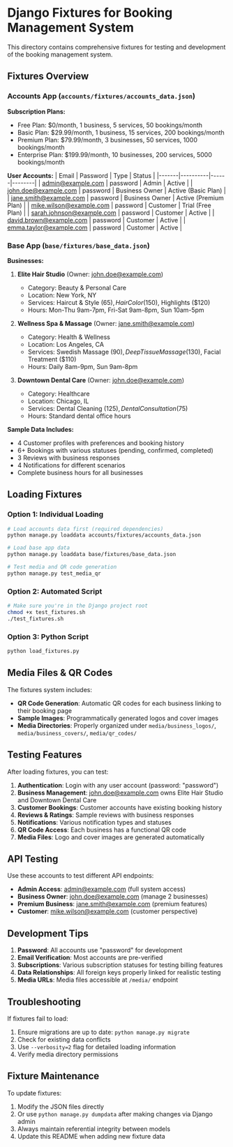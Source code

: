 # Django Fixtures for Booking Management System

This directory contains comprehensive fixtures for testing and development of the booking management system.

## Fixtures Overview

### Accounts App (`accounts/fixtures/accounts_data.json`)

**Subscription Plans:**
- Free Plan: $0/month, 1 business, 5 services, 50 bookings/month
- Basic Plan: $29.99/month, 1 business, 15 services, 200 bookings/month
- Premium Plan: $79.99/month, 3 businesses, 50 services, 1000 bookings/month
- Enterprise Plan: $199.99/month, 10 businesses, 200 services, 5000 bookings/month

**User Accounts:**
| Email | Password | Type | Status |
|-------|----------|------|--------|
| admin@example.com | password | Admin | Active |
| john.doe@example.com | password | Business Owner | Active (Basic Plan) |
| jane.smith@example.com | password | Business Owner | Active (Premium Plan) |
| mike.wilson@example.com | password | Customer | Trial (Free Plan) |
| sarah.johnson@example.com | password | Customer | Active |
| david.brown@example.com | password | Customer | Active |
| emma.taylor@example.com | password | Customer | Active |

### Base App (`base/fixtures/base_data.json`)

**Businesses:**
1. **Elite Hair Studio** (Owner: john.doe@example.com)
   - Category: Beauty & Personal Care
   - Location: New York, NY
   - Services: Haircut & Style ($65), Hair Color ($150), Highlights ($120)
   - Hours: Mon-Thu 9am-7pm, Fri-Sat 9am-8pm, Sun 10am-5pm

2. **Wellness Spa & Massage** (Owner: jane.smith@example.com)
   - Category: Health & Wellness
   - Location: Los Angeles, CA
   - Services: Swedish Massage ($90), Deep Tissue Massage ($130), Facial Treatment ($110)
   - Hours: Daily 8am-9pm, Sun 9am-8pm

3. **Downtown Dental Care** (Owner: john.doe@example.com)
   - Category: Healthcare
   - Location: Chicago, IL
   - Services: Dental Cleaning ($125), Dental Consultation ($75)
   - Hours: Standard dental office hours

**Sample Data Includes:**
- 4 Customer profiles with preferences and booking history
- 6+ Bookings with various statuses (pending, confirmed, completed)
- 3 Reviews with business responses
- 4 Notifications for different scenarios
- Complete business hours for all businesses

## Loading Fixtures

### Option 1: Individual Loading
```bash
# Load accounts data first (required dependencies)
python manage.py loaddata accounts/fixtures/accounts_data.json

# Load base app data
python manage.py loaddata base/fixtures/base_data.json

# Test media and QR code generation
python manage.py test_media_qr
```

### Option 2: Automated Script
```bash
# Make sure you're in the Django project root
chmod +x test_fixtures.sh
./test_fixtures.sh
```

### Option 3: Python Script
```bash
python load_fixtures.py
```

## Media Files & QR Codes

The fixtures system includes:

- **QR Code Generation**: Automatic QR codes for each business linking to their booking page
- **Sample Images**: Programmatically generated logos and cover images
- **Media Directories**: Properly organized under `media/business_logos/`, `media/business_covers/`, `media/qr_codes/`

## Testing Features

After loading fixtures, you can test:

1. **Authentication**: Login with any user account (password: "password")
2. **Business Management**: john.doe@example.com owns Elite Hair Studio and Downtown Dental Care
3. **Customer Bookings**: Customer accounts have existing booking history
4. **Reviews & Ratings**: Sample reviews with business responses
5. **Notifications**: Various notification types and statuses
6. **QR Code Access**: Each business has a functional QR code
7. **Media Files**: Logo and cover images are generated automatically

## API Testing

Use these accounts to test different API endpoints:

- **Admin Access**: admin@example.com (full system access)
- **Business Owner**: john.doe@example.com (manage 2 businesses)
- **Premium Business**: jane.smith@example.com (premium features)
- **Customer**: mike.wilson@example.com (customer perspective)

## Development Tips

1. **Password**: All accounts use "password" for development
2. **Email Verification**: Most accounts are pre-verified
3. **Subscriptions**: Various subscription statuses for testing billing features
4. **Data Relationships**: All foreign keys properly linked for realistic testing
5. **Media URLs**: Media files accessible at `/media/` endpoint

## Troubleshooting

If fixtures fail to load:

1. Ensure migrations are up to date: `python manage.py migrate`
2. Check for existing data conflicts
3. Use `--verbosity=2` flag for detailed loading information
4. Verify media directory permissions

## Fixture Maintenance

To update fixtures:

1. Modify the JSON files directly
2. Or use `python manage.py dumpdata` after making changes via Django admin
3. Always maintain referential integrity between models
4. Update this README when adding new fixture data